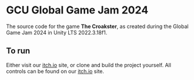 # GCU Global Game Jam 2024
The source code for the game **The Croakster**, as created during the Global Game Jam 2024 in Unity LTS 2022.3.18f1.

## To run
Either visit our [itch.io](https://atkinsonfinn.itch.io/the-croakster) site, or clone and build the project yourself. All controls can be found on our [itch.io](https://atkinsonfinn.itch.io/the-croakster) site.
